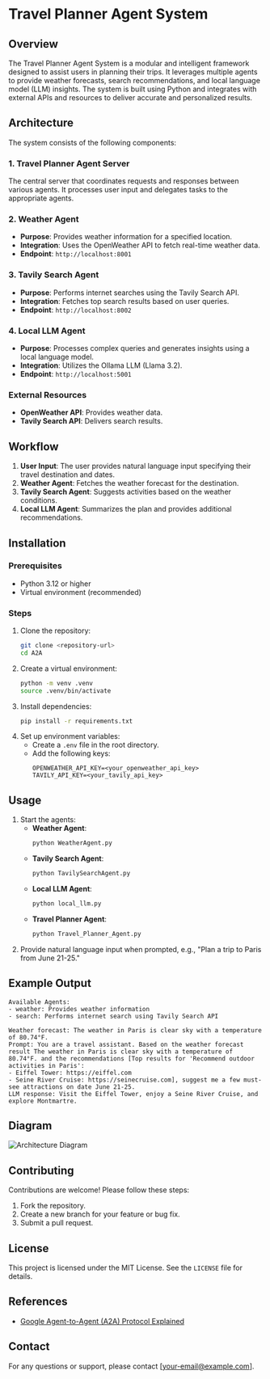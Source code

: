 # Travel Planner Agent System

## Overview
The Travel Planner Agent System is a modular and intelligent framework designed to assist users in planning their trips. It leverages multiple agents to provide weather forecasts, search recommendations, and local language model (LLM) insights. The system is built using Python and integrates with external APIs and resources to deliver accurate and personalized results.

## Architecture
The system consists of the following components:

### 1. **Travel Planner Agent Server**
The central server that coordinates requests and responses between various agents. It processes user input and delegates tasks to the appropriate agents.

### 2. **Weather Agent**
- **Purpose**: Provides weather information for a specified location.
- **Integration**: Uses the OpenWeather API to fetch real-time weather data.
- **Endpoint**: `http://localhost:8001`

### 3. **Tavily Search Agent**
- **Purpose**: Performs internet searches using the Tavily Search API.
- **Integration**: Fetches top search results based on user queries.
- **Endpoint**: `http://localhost:8002`

### 4. **Local LLM Agent**
- **Purpose**: Processes complex queries and generates insights using a local language model.
- **Integration**: Utilizes the Ollama LLM (Llama 3.2).
- **Endpoint**: `http://localhost:5001`

### External Resources
- **OpenWeather API**: Provides weather data.
- **Tavily Search API**: Delivers search results.

## Workflow
1. **User Input**: The user provides natural language input specifying their travel destination and dates.
2. **Weather Agent**: Fetches the weather forecast for the destination.
3. **Tavily Search Agent**: Suggests activities based on the weather conditions.
4. **Local LLM Agent**: Summarizes the plan and provides additional recommendations.

## Installation
### Prerequisites
- Python 3.12 or higher
- Virtual environment (recommended)

### Steps
1. Clone the repository:
   ```bash
   git clone <repository-url>
   cd A2A
   ```
2. Create a virtual environment:
   ```bash
   python -m venv .venv
   source .venv/bin/activate
   ```
3. Install dependencies:
   ```bash
   pip install -r requirements.txt
   ```
4. Set up environment variables:
   - Create a `.env` file in the root directory.
   - Add the following keys:
     ```env
     OPENWEATHER_API_KEY=<your_openweather_api_key>
     TAVILY_API_KEY=<your_tavily_api_key>
     ```

## Usage
1. Start the agents:
   - **Weather Agent**:
     ```bash
     python WeatherAgent.py
     ```
   - **Tavily Search Agent**:
     ```bash
     python TavilySearchAgent.py
     ```
   - **Local LLM Agent**:
     ```bash
     python local_llm.py
     ```
   - **Travel Planner Agent**:
     ```bash
     python Travel_Planner_Agent.py
     ```
2. Provide natural language input when prompted, e.g., "Plan a trip to Paris from June 21-25."

## Example Output
```
Available Agents:
- weather: Provides weather information
- search: Performs internet search using Tavily Search API

Weather forecast: The weather in Paris is clear sky with a temperature of 80.74°F.
Prompt: You are a travel assistant. Based on the weather forecast result The weather in Paris is clear sky with a temperature of 80.74°F. and the recommendations [Top results for 'Recommend outdoor activities in Paris':
- Eiffel Tower: https://eiffel.com
- Seine River Cruise: https://seinecruise.com], suggest me a few must-see attractions on date June 21-25.
LLM response: Visit the Eiffel Tower, enjoy a Seine River Cruise, and explore Montmartre.
```

## Diagram
![Architecture Diagram](./architecture_diagram.png)

## Contributing
Contributions are welcome! Please follow these steps:
1. Fork the repository.
2. Create a new branch for your feature or bug fix.
3. Submit a pull request.

## License
This project is licensed under the MIT License. See the `LICENSE` file for details.

## References
- [Google Agent-to-Agent (A2A) Protocol Explained](https://medium.com/@shamim_ru/google-agent-to-agent-a2a-protocol-explained-with-real-working-examples-99e362b61ba8)

## Contact
For any questions or support, please contact [your-email@example.com].
